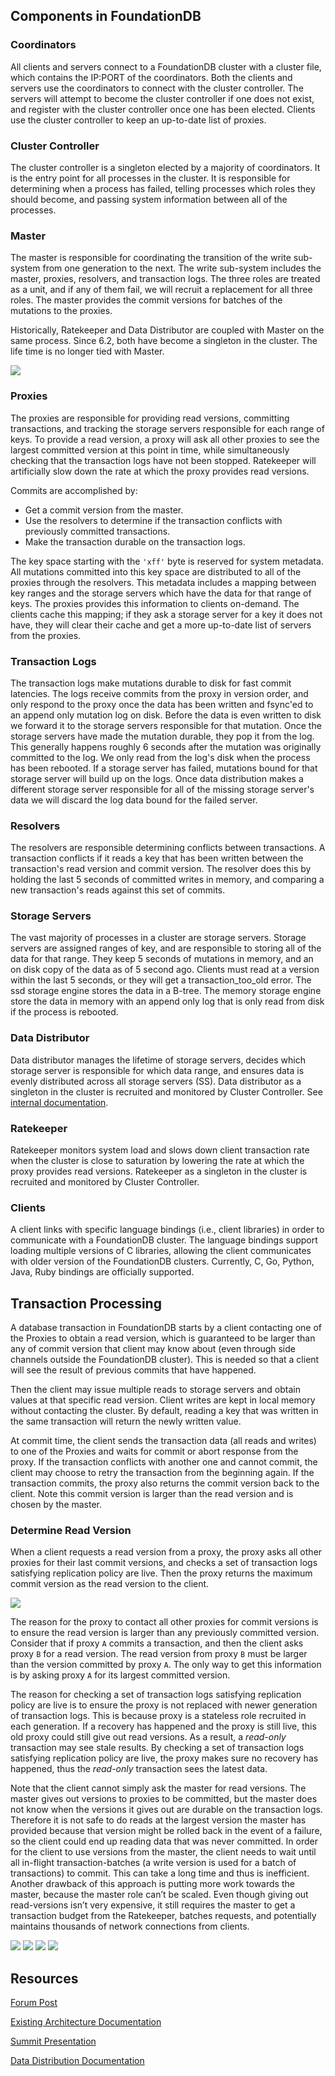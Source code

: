 ## Components in FoundationDB

### Coordinators
All clients and servers connect to a FoundationDB cluster with a cluster file, which contains the IP:PORT of the coordinators. Both the clients and servers use the coordinators to connect with the cluster controller. The servers will attempt to become the cluster controller if one does not exist, and register with the cluster controller once one has been elected. Clients use the cluster controller to keep an up-to-date list of proxies.

### Cluster Controller
The cluster controller is a singleton elected by a majority of coordinators. It is the entry point for all processes in the cluster. It is responsible for determining when a process has failed, telling processes which roles they should become, and passing system information between all of the processes.

### Master
The master is responsible for coordinating the transition of the write sub-system from one generation to the next. The write sub-system includes the master, proxies, resolvers, and transaction logs. The three roles are treated as a unit, and if any of them fail, we will recruit a replacement for all three roles. The master provides the commit versions for batches of the mutations to the proxies.

Historically, Ratekeeper and Data Distributor are coupled with Master on the same process. Since 6.2, both have become a singleton in the cluster. The life time is no longer tied with Master.

![](https://aws1.discourse-cdn.com/foundationdb/original/1X/8a2f0e6b6ba9109aeb895a0f7f275cb251ecf488.jpeg)

### Proxies
The proxies are responsible for providing read versions, committing transactions, and tracking the storage servers responsible for each range of keys. To provide a read version, a proxy will ask all other proxies to see the largest committed version at this point in time, while simultaneously checking that the transaction logs have not been stopped. Ratekeeper will artificially slow down the rate at which the proxy provides read versions.

Commits are accomplished by:

* Get a commit version from the master.
* Use the resolvers to determine if the transaction conflicts with previously committed transactions.
* Make the transaction durable on the transaction logs.

The key space starting with the `'xff'` byte is reserved for system metadata. All mutations committed into this key space are distributed to all of the proxies through the resolvers. This metadata includes a mapping between key ranges and the storage servers which have the data for that range of keys. The proxies provides this information to clients on-demand. The clients cache this mapping; if they ask a storage server for a key it does not have, they will clear their cache and get a more up-to-date list of servers from the proxies.

### Transaction Logs
The transaction logs make mutations durable to disk for fast commit latencies. The logs receive commits from the proxy in version order, and only respond to the proxy once the data has been written and fsync'ed to an append only mutation log on disk. Before the data is even written to disk we forward it to the storage servers responsible for that mutation. Once the storage servers have made the mutation durable, they pop it from the log. This generally happens roughly 6 seconds after the mutation was originally committed to the log. We only read from the log's disk when the process has been rebooted. If a storage server has failed, mutations bound for that storage server will build up on the logs. Once data distribution makes a different storage server responsible for all of the missing storage server's data we will discard the log data bound for the failed server.

### Resolvers
The resolvers are responsible determining conflicts between transactions. A transaction conflicts if it reads a key that has been written between the transaction's read version and commit version. The resolver does this by holding the last 5 seconds of committed writes in memory, and comparing a new transaction's reads against this set of commits.

### Storage Servers
The vast majority of processes in a cluster are storage servers. Storage servers are assigned ranges of key, and are responsible to storing all of the data for that range. They keep 5 seconds of mutations in memory, and an on disk copy of the data as of 5 second ago. Clients must read at a version within the last 5 seconds, or they will get a transaction_too_old error. The ssd storage engine stores the data in a B-tree. The memory storage engine store the data in memory with an append only log that is only read from disk if the process is rebooted.

### Data Distributor

Data distributor manages the lifetime of storage servers, decides which storage server is responsible for which data range, and ensures data is evenly distributed across all storage servers (SS). Data distributor as a singleton in the cluster is recruited and monitored by Cluster Controller. See [internal documentation](https://github.com/apple/foundationdb/blob/master/design/data-distributor-internals.md).

### Ratekeeper

Ratekeeper monitors system load and slows down client transaction rate when the cluster is close to saturation by lowering the rate at which the proxy provides read versions. Ratekeeper as a singleton in the cluster is recruited and monitored by Cluster Controller. 

### Clients

A client links with specific language bindings (i.e., client libraries) in order to communicate with a FoundationDB cluster. The language bindings support loading multiple versions of C libraries, allowing the client communicates with older version of the FoundationDB clusters. Currently, C, Go, Python, Java, Ruby bindings are officially supported.


## Transaction Processing

A database transaction in FoundationDB starts by a client contacting one of the Proxies to obtain a read version, which is guaranteed to be larger than any of commit version that client may know about (even through side channels outside the FoundationDB cluster). This is needed so that a client will see the result of previous commits that have happened.

Then the client may issue multiple reads to storage servers and obtain values at that specific read version. Client writes are kept in local memory without contacting the cluster. By default, reading a key that was written in the same transaction will return the newly written value.

At commit time, the client sends the transaction data (all reads and writes) to one of the Proxies and waits for commit or abort response from the proxy. If the transaction conflicts with another one and cannot commit, the client may choose to retry the transaction from the beginning again. If the transaction commits, the proxy also returns the commit version back to the client. Note this commit version is larger than the read version and is chosen by the master.

### Determine Read Version

When a client requests a read version from a proxy, the proxy asks all other proxies for their last commit versions, and checks a set of transaction logs satisfying replication policy are live. Then the proxy returns the maximum commit version as the read version to the client.

![](https://aws1.discourse-cdn.com/foundationdb/original/1X/032af061abbd783549a8b4805e09f53e1cad2a83.jpeg)

The reason for the proxy to contact all other proxies for commit versions is to ensure the read version is larger than any previously committed version. Consider that if proxy `A` commits a transaction, and then the client asks proxy `B` for a read version. The read version from proxy `B` must be larger than the version committed by proxy `A`. The only way to get this information is by asking proxy `A` for its largest committed version.

The reason for checking a set of transaction logs satisfying replication policy are live is to ensure the proxy is not replaced with newer generation of transaction logs. This is because proxy is a stateless role recruited in each generation. If a recovery has happened and the proxy is still live, this old proxy could still give out read versions. As a result, a *read-only* transaction may see stale results. By checking a set of transaction logs satisfying replication policy are live, the proxy makes sure no recovery has happened, thus the *read-only* transaction sees the latest data.

Note that the client cannot simply ask the master for read versions. The master gives out versions to proxies to be committed, but the master does not know when the versions it gives out are durable on the transaction logs. Therefore it is not safe to do reads at the largest version the master has provided because that version might be rolled back in the event of a failure, so the client could end up reading data that was never committed. In order for the client to use versions from the master, the client needs to wait until all in-flight transaction-batches (a write version is used for a batch of transactions) to commit. This can take a long time and thus is inefficient. Another drawback of this approach is putting more work towards the master, because the master role can’t be scaled. Even though giving out read-versions isn’t very expensive, it still requires the master to get a transaction budget from the Ratekeeper, batches requests, and potentially maintains thousands of network connections from clients.

![](https://aws1.discourse-cdn.com/foundationdb/original/1X/cf8c5fc2f9f5675055c05610bc495f5b760444e1.jpeg)
![](https://aws1.discourse-cdn.com/foundationdb/original/1X/df2fa96cbdc35a482e2726a5f786be69dc5fc4a6.jpeg)
![](https://aws1.discourse-cdn.com/foundationdb/original/1X/2ba462a1102390fbd0cca88c06d3cb25f485cde5.jpeg)
![](https://aws1.discourse-cdn.com/foundationdb/original/1X/39ef9f39ff6a382818f9386aa4538be4f80a6fdc.jpeg)


## Resources

[Forum Post](https://forums.foundationdb.org/t/technical-overview-of-the-database/135/26)

[Existing Architecture Documentation](https://github.com/apple/foundationdb/blob/master/documentation/sphinx/source/kv-architecture.rst)

[Summit Presentation](https://www.youtube.com/watch?list=PLbzoR-pLrL6q7uYN-94-p_-Q3hyAmpI7o&v=EMwhsGsxfPU&feature=emb_logo)

[Data Distribution Documentation](https://github.com/apple/foundationdb/blob/master/design/data-distributor-internals.md)